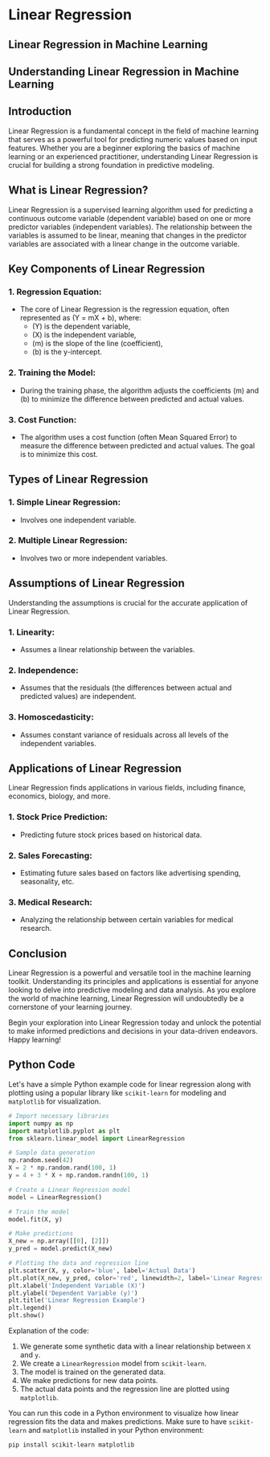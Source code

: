 # Linear Regression
## Linear Regression in Machine Learning


## Understanding Linear Regression in Machine Learning

## Introduction

Linear Regression is a fundamental concept in the field of machine learning that serves as a powerful tool for predicting numeric values based on input features. Whether you are a beginner exploring the basics of machine learning or an experienced practitioner, understanding Linear Regression is crucial for building a strong foundation in predictive modeling.

## What is Linear Regression?

Linear Regression is a supervised learning algorithm used for predicting a continuous outcome variable (dependent variable) based on one or more predictor variables (independent variables). The relationship between the variables is assumed to be linear, meaning that changes in the predictor variables are associated with a linear change in the outcome variable.

## Key Components of Linear Regression

### 1. **Regression Equation:**
   - The core of Linear Regression is the regression equation, often represented as \(Y = mX + b\), where:
      - \(Y\) is the dependent variable,
      - \(X\) is the independent variable,
      - \(m\) is the slope of the line (coefficient),
      - \(b\) is the y-intercept.

### 2. **Training the Model:**
   - During the training phase, the algorithm adjusts the coefficients \(m\) and \(b\) to minimize the difference between predicted and actual values.

### 3. **Cost Function:**
   - The algorithm uses a cost function (often Mean Squared Error) to measure the difference between predicted and actual values. The goal is to minimize this cost.

## Types of Linear Regression

### 1. **Simple Linear Regression:**
   - Involves one independent variable.

### 2. **Multiple Linear Regression:**
   - Involves two or more independent variables.

## Assumptions of Linear Regression

Understanding the assumptions is crucial for the accurate application of Linear Regression.

### 1. **Linearity:**
   - Assumes a linear relationship between the variables.

### 2. **Independence:**
   - Assumes that the residuals (the differences between actual and predicted values) are independent.

### 3. **Homoscedasticity:**
   - Assumes constant variance of residuals across all levels of the independent variables.

## Applications of Linear Regression

Linear Regression finds applications in various fields, including finance, economics, biology, and more.

### 1. **Stock Price Prediction:**
   - Predicting future stock prices based on historical data.

### 2. **Sales Forecasting:**
   - Estimating future sales based on factors like advertising spending, seasonality, etc.

### 3. **Medical Research:**
   - Analyzing the relationship between certain variables for medical research.

## Conclusion

Linear Regression is a powerful and versatile tool in the machine learning toolkit. Understanding its principles and applications is essential for anyone looking to delve into predictive modeling and data analysis. As you explore the world of machine learning, Linear Regression will undoubtedly be a cornerstone of your learning journey.

Begin your exploration into Linear Regression today and unlock the potential to make informed predictions and decisions in your data-driven endeavors. Happy learning!

## Python Code
Let's have a simple Python example code for linear regression along with plotting using a popular library like `scikit-learn` for modeling and `matplotlib` for visualization.

```python
# Import necessary libraries
import numpy as np
import matplotlib.pyplot as plt
from sklearn.linear_model import LinearRegression

# Sample data generation
np.random.seed(42)
X = 2 * np.random.rand(100, 1)
y = 4 + 3 * X + np.random.randn(100, 1)

# Create a Linear Regression model
model = LinearRegression()

# Train the model
model.fit(X, y)

# Make predictions
X_new = np.array([[0], [2]])
y_pred = model.predict(X_new)

# Plotting the data and regression line
plt.scatter(X, y, color='blue', label='Actual Data')
plt.plot(X_new, y_pred, color='red', linewidth=2, label='Linear Regression Model')
plt.xlabel('Independent Variable (X)')
plt.ylabel('Dependent Variable (y)')
plt.title('Linear Regression Example')
plt.legend()
plt.show()
```

Explanation of the code:

1. We generate some synthetic data with a linear relationship between `X` and `y`.
2. We create a `LinearRegression` model from `scikit-learn`.
3. The model is trained on the generated data.
4. We make predictions for new data points.
5. The actual data points and the regression line are plotted using `matplotlib`.

You can run this code in a Python environment to visualize how linear regression fits the data and makes predictions. Make sure to have `scikit-learn` and `matplotlib` installed in your Python environment:

```bash
pip install scikit-learn matplotlib
```